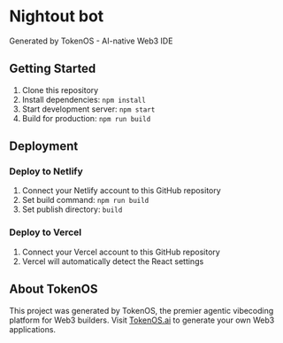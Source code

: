 # Nightout bot

Generated by TokenOS - AI-native Web3 IDE

## Getting Started

1. Clone this repository
2. Install dependencies: `npm install`
3. Start development server: `npm start`
4. Build for production: `npm run build`

## Deployment

### Deploy to Netlify
1. Connect your Netlify account to this GitHub repository
2. Set build command: `npm run build`
3. Set publish directory: `build`

### Deploy to Vercel
1. Connect your Vercel account to this GitHub repository
2. Vercel will automatically detect the React settings

## About TokenOS

This project was generated by TokenOS, the premier agentic vibecoding platform for Web3 builders.
Visit [TokenOS.ai](https://tokenos.ai) to generate your own Web3 applications.
